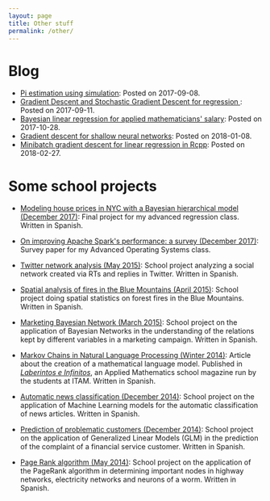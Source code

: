 ```yaml
---
layout: page
title: Other stuff
permalink: /other/
---
```


# Blog

* [Pi estimation using simulation](https://mariobecerra.github.io/rblogging/2017/09/08/pi_estimation.html): Posted on 2017-09-08.
* [Gradient Descent and Stochastic Gradient Descent for regression
](https://mariobecerra.github.io/rblogging/2017/09/11/gd_and_sgd_regression.html): Posted on 2017-09-11.
* [Bayesian linear regression for applied mathematicians' salary](https://mariobecerra.github.io/rblogging/2017/10/28/math_salaries.html): Posted on 2017-10-28.
* [Gradient descent for shallow neural networks](https://mariobecerra.github.io/rblogging/2018/01/08/gd_shallow_ann.html): Posted on 2018-01-08.
* [Minibatch gradient descent for linear regression in Rcpp](https://mariobecerra.github.io/rblogging/2018/02/27/sgd_linear_regression.html): Posted on 2018-02-27.


# Some school projects

* <a href="../files/school_projects/GLM_Becerra_Lopez.pdf">Modeling house prices in NYC with a Bayesian hierarchical model (December 2017)</a>: Final project for my advanced regression class. Written in Spanish.

* <a href="../files/school_projects/spark_survey.pdf">On improving Apache Spark's performance: a survey (December 2017)</a>: Survey paper for my Advanced Operating Systems class.

* <a href="../files/school_projects/MetAnExamen2.pdf">Twitter network analysis (May 2015)</a>: School project analyzing a social network created via RTs and replies in Twitter. Written in Spanish.

* <a href="../files/school_projects/EstadEspacial.pdf">Spatial analysis of fires in the Blue Mountains (April 2015)</a>: School project doing spatial statistics on forest fires in the Blue Mountains. Written in Spanish.

* <a href="../files/school_projects/EstMultExamen1.html">Marketing Bayesian Network (March 2015)</a>: School project on the application of Bayesian Networks in the understanding of the relations kept by different variables in a marketing campaign. Written in Spanish.

* <a href="../files/school_projects/CadenasMarkovNLP.pdf">Markov Chains in Natural Language Processing (Winter 2014)</a>: Article about the creation of a mathematical language model. Published in <a href="http://laberintos.itam.mx/"><i>Laberintos e Infinitos</i></a>, an Applied Mathematics school magazine run by the students at ITAM. Written in Spanish.

* <a href="../files/school_projects/NewsClassification.pdf">Automatic news classification (December 2014)</a>: School project on the application of Machine Learning models for the automatic classification of news articles. Written in Spanish.

* <a href="../files/school_projects/GLM.html">Prediction of problematic customers (December 2014)</a>: School project on the application of Generalized Linear Models (GLM) in the prediction of the complaint of a financial service customer. Written in Spanish.

* <a href="../files/school_projects/PageRank.pdf">Page Rank algorithm (May 2014)</a>: School project on the application of the PageRank algorithm in determining important nodes in highway networks, electricity networks and neurons of a worm. Written in Spanish.


